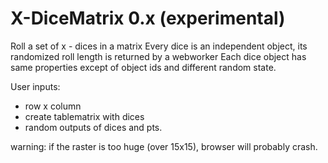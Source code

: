 # X-DiceMatrix 0.x (experimental)

Roll a set of x - dices in a matrix
Every dice is an independent object, its randomized roll length is returned by a webworker 
Each dice object has same properties except of object ids and different random state. 


User inputs:
+ row x column
+ create tablematrix with dices
+ random outputs of dices and pts.

warning: if the raster is too huge (over 15x15), browser will probably crash.
